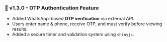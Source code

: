 ### 🔖 v1.3.0 - OTP Authentication Feature
- Added WhatsApp-based **OTP verification** via external API.
- Users enter name & phone, receive OTP, and must verify before viewing results.
- Added a secure timer and validation system using `shinyjs`.
